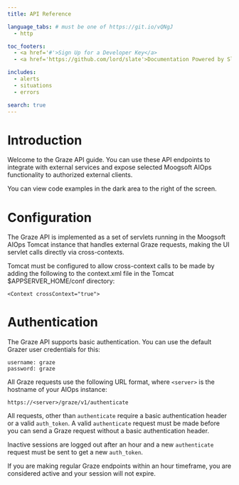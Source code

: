 ```yaml
---
title: API Reference

language_tabs: # must be one of https://git.io/vQNgJ
  - http

toc_footers:
  - <a href='#'>Sign Up for a Developer Key</a>
  - <a href='https://github.com/lord/slate'>Documentation Powered by Slate</a>

includes:
  - alerts
  - situations
  - errors

search: true
---
```


# Introduction

Welcome to the Graze API guide. You can use these API endpoints to integrate with external services and expose selected Moogsoft AIOps functionality to authorized external clients.

You can view code examples in the dark area to the right of the screen.

# Configuration

The Graze API is implemented as a set of servlets running in the Moogsoft AIOps Tomcat instance that handles external Graze requests, making the UI servlet calls directly via cross-contexts. 

Tomcat must be configured to allow cross-context calls to be made by adding the following to the context.xml file in the Tomcat $APPSERVER_HOME/conf directory:
```http
<Context crossContext="true">
```

# Authentication

The Graze API supports basic authentication. You can use the default Grazer user credentials for this:

```http
username: graze
password: graze
```

All Graze requests use the following URL format, where `<server>` is the hostname of your AIOps instance:

```http
https://<server>/graze/v1/authenticate
```
All requests, other than `authenticate` require a basic authentication header or a valid `auth_token`. A valid `authenticate` request must be made before you can send a Graze request without a basic authentication header.

Inactive sessions are logged out after an hour and a new `authenticate` request must be sent to get a new `auth_token`.
<aside class="notice">
If you are making regular Graze endpoints within an hour timeframe, you are considered active and your session will not expire.
</aside>

